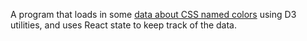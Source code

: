 A program that loads in some [data about CSS named colors](https://gist.github.com/curran/b236990081a24761f7000567094914e0) using D3 utilities, and uses React state to keep track of the data.